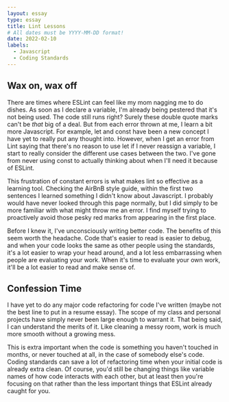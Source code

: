 ```yaml
---
layout: essay
type: essay
title: Lint Lessons
# All dates must be YYYY-MM-DD format!
date: 2022-02-10
labels:
  - Javascript
  - Coding Standards
---
```

## Wax on, wax off
There are times where ESLint can feel like my mom nagging me to do dishes. As soon as I declare a variable, I'm already being pestered that it's not being used. The code still runs right? Surely these double quote marks can't be *that* big of a deal. But from each error thrown at me, I learn a bit more Javascript. For example, let and const have been a new concept I have yet to really put any thought into. However, when I get an error from Lint saying that there's no reason to use let if I never reassign a variable, I start to really consider the different use cases between the two. I've gone from never using const to actually thinking about when I'll need it because of ESLint.

This frustration of constant errors is what makes lint so effective as a learning tool. Checking the AirBnB style guide, within the first two sentences I learned something I didn't know about Javascript. I probably would have never looked through this page normally, but I did simply to be more familiar with what might throw me an error. I find myself trying to proactively avoid those pesky red marks from appearing in the first place.

Before I knew it, I've unconsciously writing better code. The benefits of this seem worth the headache. Code that's easier to read is easier to debug, and when your code looks the same as other people using the standards, it's a lot easier to wrap your head around, and a lot less embarrassing when people are evaluating your work. When it's time to evaluate your own work, it'll be a lot easier to read and make sense of.

## Confession Time
I have yet to do any major code refactoring for code I've written (maybe not the best line to put in a resume essay). The scope of my class and personal projects have simply never been large enough to warrant it. That being said, I can understand the merits of it. Like cleaning a messy room, work is much more smooth without a growing mess.

This is extra important when the code is something you haven't touched in months, or never touched at all, in the case of somebody else's code. Coding standards can save a lot of refactoring time when your initial code is already extra clean. Of course, you'd still be changing things like variable names of how code interacts with each other, but at least then you're focusing on that rather than the less important things that ESLint already caught for you.
